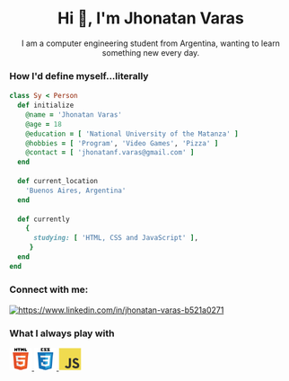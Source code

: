 ### <h1 align="center">Hi 👋, I'm Jhonatan Varas</h1>
<p align="center"> 
I am a computer engineering student from Argentina, wanting to learn something new every day.   
</p>

<h3>How I'd define myself...literally</h3>

 ```ruby
 class Sy < Person
   def initialize
     @name = 'Jhonatan Varas'
     @age = 18
     @education = [ 'National University of the Matanza' ]
     @hobbies = [ 'Program', 'Video Games', 'Pizza' ]
     @contact = [ 'jhonatanf.varas@gmail.com' ]
   end

   def current_location
     'Buenos Aires, Argentina'
   end

   def currently
     {
       studying: [ 'HTML, CSS and JavaScript' ],
      }
   end
 end
 ```
 
<h3 align="left">Connect with me:</h3>
<p align="left">
<a href="https://www.linkedin.com/in/jhonatan-varas-b521a0271/" target="blank"><img align="center" src="https://raw.githubusercontent.com/rahuldkjain/github-profile-readme-generator/master/src/images/icons/Social/linked-in-alt.svg" alt="https://www.linkedin.com/in/jhonatan-varas-b521a0271" height="30" width="40" /></a>
 
 ### What I always play with
<p> 
<a href="https://www.w3.org/html/" target="_blank" rel="noreferrer"> <img src="https://raw.githubusercontent.com/devicons/devicon/master/icons/html5/html5-original-wordmark.svg" alt="html5" width="40" height="40"/> </a> 
<a href="https://www.w3schools.com/css/" target="_blank" rel="noreferrer"> <img src="https://raw.githubusercontent.com/devicons/devicon/master/icons/css3/css3-original-wordmark.svg" alt="css3" width="40" height="40"/> </a> 
<a href="https://developer.mozilla.org/en-US/docs/Web/JavaScript" target="_blank" rel="noreferrer"> <img src="https://raw.githubusercontent.com/devicons/devicon/master/icons/javascript/javascript-original.svg" alt="javascript" width="40" height="40"/> </a> 
</p>

<!--
**JotaVaras/JotaVaras** is a ✨ _special_ ✨ repository because its `README.md` (this file) appears on your GitHub profile.

Here are some ideas to get you started:

- 🔭 I’m currently working on ...
- 🌱 I’m currently learning ...
- 👯 I’m looking to collaborate on ...
- 🤔 I’m looking for help with ...
- 💬 Ask me about ...
- 📫 How to reach me: ...
- 😄 Pronouns: ...
- ⚡ Fun fact: ...
-->

